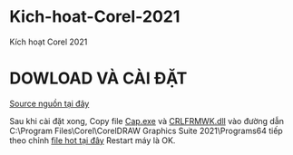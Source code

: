 # Kich-hoat-Corel-2021
Kích hoạt Corel 2021
# DOWLOAD VÀ CÀI ĐẶT #
[Source nguồn tại đây](https://bsthanh-my.sharepoint.com/:f:/g/personal/0914678254_bsthanh_tk/EnW6Ebw3LrtImRaPKpEGftUB1y-9MpszIL3BOcT7r9ty4Q?e=Ju89ET)

Sau khi cài đặt xong, Copy file [Cap.exe](https://bsthanh-my.sharepoint.com/:f:/g/personal/0914678254_bsthanh_tk/EhdvwQF59KRKj_wdSiogVTkBvaYgA2S7w2SCzY6QatYhcg?e=JinXkZ) và [CRLFRMWK.dll](https://bsthanh-my.sharepoint.com/:f:/g/personal/0914678254_bsthanh_tk/EhdvwQF59KRKj_wdSiogVTkBvaYgA2S7w2SCzY6QatYhcg?e=JinXkZ) vào đường dẫn C:\Program Files\Corel\CorelDRAW Graphics Suite 2021\Programs64
tiếp theo chỉnh [file hot tại đây](https://bsthanh-my.sharepoint.com/:t:/g/personal/0914678254_bsthanh_tk/Eesd60dHJv5AiY-fpXssQ18BNJYdwdmqPhKwDab73NovCg?e=nyUfx3)
Restart máy là OK.
